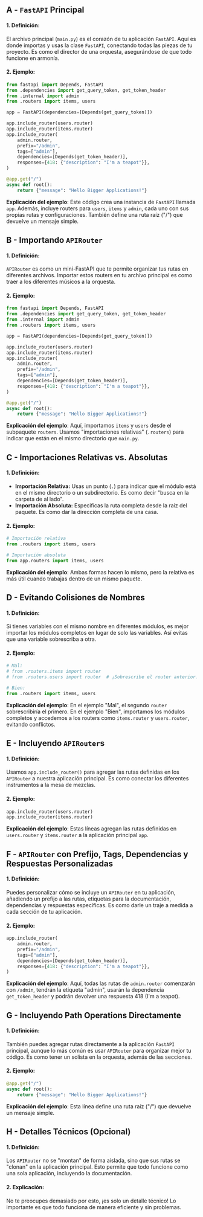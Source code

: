 ## A - `FastAPI` Principal

#### 1. **Definición:**

El archivo principal (`main.py`) es el corazón de tu aplicación `FastAPI`. Aquí es donde importas y usas la clase `FastAPI`, conectando todas las piezas de tu proyecto. Es como el director de una orquesta, asegurándose de que todo funcione en armonía.

#### 2. **Ejemplo:**

```python
from fastapi import Depends, FastAPI
from .dependencies import get_query_token, get_token_header
from .internal import admin
from .routers import items, users

app = FastAPI(dependencies=[Depends(get_query_token)])

app.include_router(users.router)
app.include_router(items.router)
app.include_router(
    admin.router,
    prefix="/admin",
    tags=["admin"],
    dependencies=[Depends(get_token_header)],
    responses={418: {"description": "I'm a teapot"}},
)

@app.get("/")
async def root():
    return {"message": "Hello Bigger Applications!"}
```

**Explicación del ejemplo**:
Este código crea una instancia de `FastAPI` llamada `app`. Además, incluye routers para `users`, `items` y `admin`, cada uno con sus propias rutas y configuraciones. También define una ruta raíz ("/") que devuelve un mensaje simple.

## B - Importando `APIRouter`

#### 1. **Definición:**

`APIRouter` es como un mini-FastAPI que te permite organizar tus rutas en diferentes archivos. Importar estos routers en tu archivo principal es como traer a los diferentes músicos a la orquesta.

#### 2. **Ejemplo:**

```python
from fastapi import Depends, FastAPI
from .dependencies import get_query_token, get_token_header
from .internal import admin
from .routers import items, users

app = FastAPI(dependencies=[Depends(get_query_token)])

app.include_router(users.router)
app.include_router(items.router)
app.include_router(
    admin.router,
    prefix="/admin",
    tags=["admin"],
    dependencies=[Depends(get_token_header)],
    responses={418: {"description": "I'm a teapot"}},
)

@app.get("/")
async def root():
    return {"message": "Hello Bigger Applications!"}
```

**Explicación del ejemplo**:
Aquí, importamos `items` y `users` desde el subpaquete `routers`. Usamos "importaciones relativas" (`.routers`) para indicar que están en el mismo directorio que `main.py`.

## C - Importaciones Relativas vs. Absolutas

#### 1. **Definición:**

- **Importación Relativa:** Usas un punto (`.`) para indicar que el módulo está en el mismo directorio o un subdirectorio. Es como decir "busca en la carpeta de al lado".
- **Importación Absoluta:** Especificas la ruta completa desde la raíz del paquete. Es como dar la dirección completa de una casa.

#### 2. **Ejemplo:**

```python
# Importación relativa
from .routers import items, users

# Importación absoluta
from app.routers import items, users
```

**Explicación del ejemplo**:
Ambas formas hacen lo mismo, pero la relativa es más útil cuando trabajas dentro de un mismo paquete.

## D - Evitando Colisiones de Nombres

#### 1. **Definición:**

Si tienes variables con el mismo nombre en diferentes módulos, es mejor importar los módulos completos en lugar de solo las variables. Así evitas que una variable sobrescriba a otra.

#### 2. **Ejemplo:**

```python
# Mal:
# from .routers.items import router
# from .routers.users import router  # ¡Sobrescribe el router anterior!

# Bien:
from .routers import items, users
```

**Explicación del ejemplo**:
En el ejemplo "Mal", el segundo `router` sobrescribiría el primero. En el ejemplo "Bien", importamos los módulos completos y accedemos a los routers como `items.router` y `users.router`, evitando conflictos.

## E - Incluyendo `APIRouter`s

#### 1. **Definición:**

Usamos `app.include_router()` para agregar las rutas definidas en los `APIRouter` a nuestra aplicación principal. Es como conectar los diferentes instrumentos a la mesa de mezclas.

#### 2. **Ejemplo:**

```python
app.include_router(users.router)
app.include_router(items.router)
```

**Explicación del ejemplo**:
Estas líneas agregan las rutas definidas en `users.router` y `items.router` a la aplicación principal `app`.

## F - `APIRouter` con Prefijo, Tags, Dependencias y Respuestas Personalizadas

#### 1. **Definición:**

Puedes personalizar cómo se incluye un `APIRouter` en tu aplicación, añadiendo un prefijo a las rutas, etiquetas para la documentación, dependencias y respuestas específicas. Es como darle un traje a medida a cada sección de tu aplicación.

#### 2. **Ejemplo:**

```python
app.include_router(
    admin.router,
    prefix="/admin",
    tags=["admin"],
    dependencies=[Depends(get_token_header)],
    responses={418: {"description": "I'm a teapot"}},
)
```

**Explicación del ejemplo**:
Aquí, todas las rutas de `admin.router` comenzarán con `/admin`, tendrán la etiqueta "admin", usarán la dependencia `get_token_header` y podrán devolver una respuesta 418 (I'm a teapot).

## G - Incluyendo Path Operations Directamente

#### 1. **Definición:**

También puedes agregar rutas directamente a la aplicación `FastAPI` principal, aunque lo más común es usar `APIRouter` para organizar mejor tu código. Es como tener un solista en la orquesta, además de las secciones.

#### 2. **Ejemplo:**

```python
@app.get("/")
async def root():
    return {"message": "Hello Bigger Applications!"}
```

**Explicación del ejemplo**:
Esta línea define una ruta raíz ("/") que devuelve un mensaje simple.

## H - Detalles Técnicos (Opcional)

#### 1. **Definición:**

Los `APIRouter` no se "montan" de forma aislada, sino que sus rutas se "clonan" en la aplicación principal. Esto permite que todo funcione como una sola aplicación, incluyendo la documentación.

#### 2. **Explicación:**

No te preocupes demasiado por esto, ¡es solo un detalle técnico! Lo importante es que todo funciona de manera eficiente y sin problemas.
